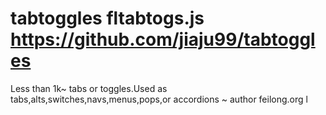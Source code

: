 # tabtoggles fltabtogs.js https://github.com/jiaju99/tabtoggles
Less than 1k~ tabs or toggles.Used as tabs,alts,switches,navs,menus,pops,or accordions ~ author feilong.org l
